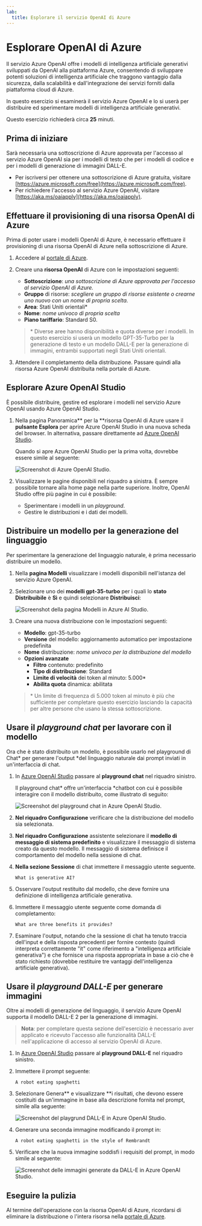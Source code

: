 ```yaml
---
lab:
  title: Esplorare il servizio OpenAI di Azure
---
```


# Esplorare OpenAI di Azure

Il servizio Azure OpenAI offre i modelli di intelligenza artificiale generativi sviluppati da OpenAI alla piattaforma Azure, consentendo di sviluppare potenti soluzioni di intelligenza artificiale che traggono vantaggio dalla sicurezza, dalla scalabilità e dall'integrazione dei servizi forniti dalla piattaforma cloud di Azure.

In questo esercizio si esaminerà il servizio Azure OpenAI e lo si userà per distribuire ed sperimentare modelli di intelligenza artificiale generativi.

Questo esercizio richiederà circa **25** minuti.

## Prima di iniziare

Sarà necessaria una sottoscrizione di Azure approvata per l'accesso al servizio Azure OpenAI sia per i modelli di testo che per i modelli di codice e per i modelli di generazione di immagini DALL-E.

- Per iscriversi per ottenere una sottoscrizione di Azure gratuita, visitare [https://azure.microsoft.com/free](https://azure.microsoft.com/free).
- Per richiedere l'accesso al servizio Azure OpenAI, visitare [https://aka.ms/oaiapply](https://aka.ms/oaiapply).

## Effettuare il provisioning di una risorsa OpenAI di Azure

Prima di poter usare i modelli OpenAI di Azure, è necessario effettuare il provisioning di una risorsa OpenAI di Azure nella sottoscrizione di Azure.

1. Accedere al [portale di Azure](https://portal.azure.com).
2. Creare una **risorsa OpenAI** di Azure con le impostazioni seguenti:
    - **Sottoscrizione**: *una sottoscrizione di Azure approvata per l'accesso al servizio OpenAI di Azure.*
    - **Gruppo** di risorse: *scegliere un gruppo di risorse esistente o crearne uno nuovo con un nome di propria scelta.*
    - **Area**: Stati Uniti orientali\*
    - **Nome**: *nome univoco di propria scelta*
    - **Piano tariffario**: Standard S0.

    > \* Diverse aree hanno disponibilità e quota diverse per i modelli. In questo esercizio si userà un modello GPT-35-Turbo per la generazione di testo e un modello DALL-E per la generazione di immagini, entrambi supportati negli Stati Uniti orientali.

3. Attendere il completamento della distribuzione. Passare quindi alla risorsa Azure OpenAI distribuita nella portale di Azure.

## Esplorare Azure OpenAI Studio

È possibile distribuire, gestire ed esplorare i modelli nel servizio Azure OpenAI usando Azure OpenAI Studio.

1. Nella pagina Panoramica** per la **risorsa OpenAI di Azure usare il **pulsante Esplora** per aprire Azure OpenAI Studio in una nuova scheda del browser. In alternativa, passare direttamente ad [Azure OpenAI Studio](https://oai.azure.com/).

    Quando si apre Azure OpenAI Studio per la prima volta, dovrebbe essere simile al seguente:

    ![Screenshot di Azure OpenAI Studio.](./media/generative-ai/ai-studio.png)

1. Visualizzare le pagine disponibili nel riquadro a sinistra. È sempre possibile tornare alla home page nella parte superiore. Inoltre, OpenAI Studio offre più pagine in cui è possibile:
    - Sperimentare i modelli in un *playground*.
    - Gestire le distribuzioni e i dati dei modelli.

## Distribuire un modello per la generazione del linguaggio

Per sperimentare la generazione del linguaggio naturale, è prima necessario distribuire un modello.

1. Nella **pagina Modelli** visualizzare i modelli disponibili nell'istanza del servizio Azure OpenAI.
1. Selezionare uno dei **modelli gpt-35-turbo** per i quali lo **stato Distribuibile** è **Sì** e quindi selezionare **Distribuisci**:

    ![Screenshot della pagina Modelli in Azure AI Studio.](./media/generative-ai/deploy-model.png)

1. Creare una nuova distribuzione con le impostazioni seguenti:
    - **Modello**: gpt-35-turbo
    - **Versione** del modello: aggiornamento automatico per impostazione predefinita
    - **Nome** distribuzione: *nome univoco per la distribuzione del modello*
    - **Opzioni avanzate**
        - **Filtro** contenuto: predefinito
        - **Tipo di distribuzione**: Standard
        - **Limite di velocità** dei token al minuto: 5.000\*
        - **Abilita quota** dinamica: abilitata

    > \* Un limite di frequenza di 5.000 token al minuto è più che sufficiente per completare questo esercizio lasciando la capacità per altre persone che usano la stessa sottoscrizione.

## Usare il *playground chat* per lavorare con il modello

Ora che è stato distribuito un modello, è possibile usarlo nel playground di Chat* per generare l'output *del linguaggio naturale dai prompt inviati in un'interfaccia di chat.

1. In [Azure OpenAI Studio](https://oai.azure.com/) passare al **playground chat** nel riquadro sinistro.

    Il playground chat* offre un'interfaccia *chatbot con cui è possibile interagire con il modello distribuito, come illustrato di seguito:

    ![Screenshot del playground chat in Azure OpenAI Studio.](./media/generative-ai/chat-playground.png)

1. **Nel riquadro Configurazione** verificare che la distribuzione del modello sia selezionata.
1. **Nel riquadro Configurazione** assistente selezionare il **modello di messaggio di sistema predefinito** e visualizzare il messaggio di sistema creato da questo modello. Il messaggio di sistema definisce il comportamento del modello nella sessione di chat.
1. **Nella sezione Sessione** di chat immettere il messaggio utente seguente.

    ```
   What is generative AI?
    ```

1. Osservare l'output restituito dal modello, che deve fornire una definizione di intelligenza artificiale generativa.
1. Immettere il messaggio utente seguente come domanda di completamento:

    ```
   What are three benefits it provides?
    ```

1. Esaminare l'output, notando che la sessione di chat ha tenuto traccia dell'input e della risposta precedenti per fornire contesto (quindi interpreta correttamente "it" come riferimento a "intelligenza artificiale generativa") e che fornisce una risposta appropriata in base a ciò che è stato richiesto (dovrebbe restituire tre vantaggi dell'intelligenza artificiale generativa).

## Usare il *playground DALL-E* per generare immagini

Oltre ai modelli di generazione del linguaggio, il servizio Azure OpenAI supporta il modello DALL-E 2 per la generazione di immagini.

> **Nota**: per completare questa sezione dell'esercizio è necessario aver applicato e ricevuto l'accesso alle funzionalità DALL-E nell'applicazione di accesso al servizio OpenAI di Azure.

1. In [Azure OpenAI Studio](https://oai.azure.com/) passare al **playground DALL-E** nel riquadro sinistro.
1. Immettere il prompt seguente:

    ```
    A robot eating spaghetti
    ```

1. Selezionare Genera** e visualizzare **i risultati, che devono essere costituiti da un'immagine in base alla descrizione fornita nel prompt, simile alla seguente:

    ![Screenshot del playgrund DALL-E in Azure OpenAI Studio.](./media/generative-ai/dall-e-playground.png)

1. Generare una seconda immagine modificando il prompt in:

    ```
    A robot eating spaghetti in the style of Rembrandt
    ```
1. Verificare che la nuova immagine soddisfi i requisiti del prompt, in modo simile al seguente:

    ![Screenshot delle immagini generate da DALL-E in Azure OpenAI Studio.](./media/generative-ai/dall-e-results.png)

## Eseguire la pulizia

Al termine dell'operazione con la risorsa OpenAI di Azure, ricordarsi di eliminare la distribuzione o l'intera risorsa nella [portale di Azure](https://portal.azure.com/?azure-portal=true).
